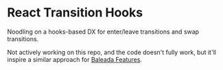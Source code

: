 # React Transition Hooks

Noodling on a hooks-based DX for enter/leave transitions and swap transitions.

Not actively working on this repo, and the code doesn't fully work, but it'll inspire a similar approach for [Baleada Features](https://github.com/baleada/vue-features).

